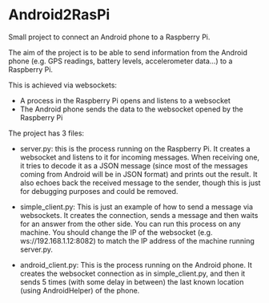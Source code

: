 # Android2RasPi

Small project to connect an Android phone to a Raspberry Pi.

The aim of the project is to be able to send information from the Android phone (e.g. GPS readings, battery levels, accelerometer data...) to a Raspberry Pi.

This is achieved via websockets:

* A process in the Raspberry Pi opens and listens to a websocket
* The Android phone sends the data to the websocket opened by the Raspberry Pi

The project has 3 files:

* server.py: this is the process running on the Raspberry Pi. It creates a websocket and listens to it for incoming messages. When receiving one, it tries to decode it as a JSON message (since most of the messages coming from Android will be in JSON format) and prints out the result. It also echoes back the received message to the sender, though this is just for debugging purposes and could be removed. 

* simple_client.py: This is just an example of how to send a message via websockets. It creates the connection, sends a message and then waits for an answer from the other side. You can run this process on any machine. You should change the IP of the websocket (e.g. ws://192.168.1.12:8082) to match the IP address of the machine running server.py.

* android_client.py: This is the process running on the Android phone. It creates the websocket connection as in simple_client.py, and then it sends 5 times (with some delay in between) the last known location (using AndroidHelper) of the phone.
